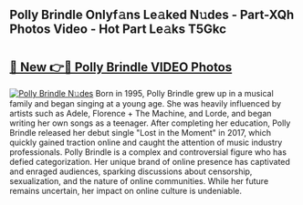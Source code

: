 ## Polly Brindle Onlyf𝚊ns Le𝚊ked N𝚞des - Part-XQh Photos Video - Hot Part Le𝚊ks T5Gkc

# <h2><a href="http://ab87974.deff.icu/?id=Polly+Brindle">🔗 New 👉🔴 Polly Brindle VIDEO Photos</a></h2>

[![Polly Brindle N𝚞des](https://i.imgur.com/rIISA9y.gif)](http://ab87974.deff.icu/?id=Polly+Brindle)
Born in 1995, Polly Brindle grew up in a musical family and began singing at a young age. She was heavily influenced by artists such as Adele, Florence + The Machine, and Lorde, and began writing her own songs as a teenager. After completing her education, Polly Brindle released her debut single "Lost in the Moment" in 2017, which quickly gained traction online and caught the attention of music industry professionals. Polly Brindle is a complex and controversial figure who has defied categorization. Her unique brand of online presence has captivated and enraged audiences, sparking discussions about censorship, sexualization, and the nature of online communities. While her future remains uncertain, her impact on online culture is undeniable.

